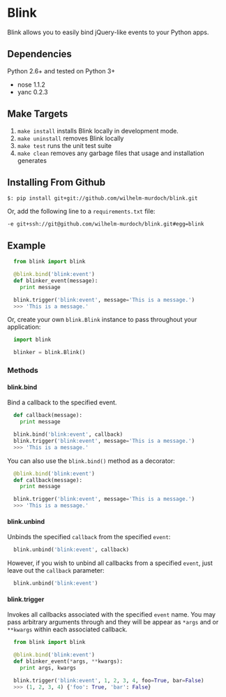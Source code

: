 # Blink

Blink allows you to easily bind jQuery-like events to your Python apps.

## Dependencies

Python 2.6+ and tested on Python 3+

* nose 1.1.2
* yanc 0.2.3

## Make Targets

1. `make install` installs Blink locally in development mode.
2. `make uninstall` removes Blink locally
3. `make test` runs the unit test suite
4. `make clean` removes any garbage files that usage and installation generates

## Installing From Github

    $: pip install git+git://github.com/wilhelm-murdoch/blink.git

Or, add the following line to a `requirements.txt` file:

    -e git+ssh://git@github.com/wilhelm-murdoch/blink.git#egg=blink

## Example

```python
  from blink import blink

  @blink.bind('blink:event')
  def blinker_event(message):
    print message

  blink.trigger('blink:event', message='This is a message.')
  >>> 'This is a message.'
```

Or, create your own `blink.Blink` instance to pass throughout your application:

```python
  import blink

  blinker = blink.Blink()
```

### Methods

#### blink.bind

Bind a callback to the specified event.

```python
  def callback(message):
    print message

  blink.bind('blink:event', callback)
  blink.trigger('blink:event', message='This is a message.')
  >>> 'This is a message.'
```

You can also use the `blink.bind()` method as a decorator:

```python
  @blink.bind('blink:event')
  def callback(message):
    print message

  blink.trigger('blink:event', message='This is a message.')
  >>> 'This is a message.'
```

#### blink.unbind

Unbinds the specified `callback` from the specified `event`:

```python
  blink.unbind('blink:event', callback)
```

However, if you wish to unbind all callbacks from a specified `event`, just leave out the `callback` parameter:

```python
  blink.unbind('blink:event')
```

#### blink.trigger

Invokes all callbacks associated with the specified `event` name. You may pass
arbitrary arguments through and they will be appear as `*args` and or `**kwargs` within each associated callback.

```python
  from blink import blink

  @blink.bind('blink:event')
  def blinker_event(*args, **kwargs):
    print args, kwargs

  blink.trigger('blink:event', 1, 2, 3, 4, foo=True, bar=False)
  >>> (1, 2, 3, 4) {'foo': True, 'bar': False}
```
